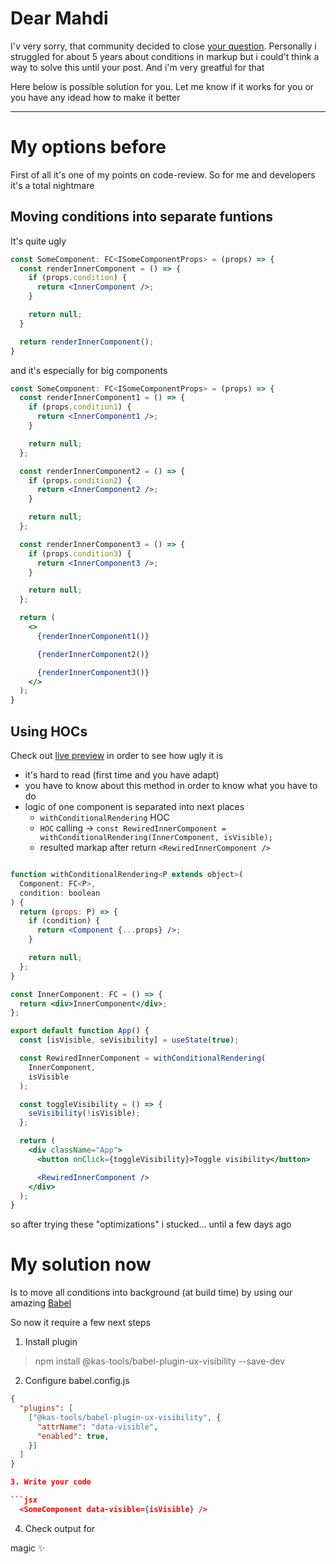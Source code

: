 # Dear Mahdi

I'v very sorry, that community decided to close [your question](https://stackoverflow.com/questions/79662332/how-to-add-custom-attribute-for-conditional-render). Personally i struggled for about 5 years about conditions in markup but i could't think a way to solve this until your post. And i'm very greatful for that

Here below is possible solution for you. Let me know if it works for you or you have any idead how to make it better

---

# My options before

First of all it's one of my points on code-review. So for me and developers it's a total nightmare

## Moving conditions into separate funtions

It's quite ugly

```jsx
const SomeComponent: FC<ISomeComponentProps> = (props) => {
  const renderInnerComponent = () => {
    if (props.condition) {
      return <InnerComponent />;
    }

    return null;
  }

  return renderInnerComponent();
}

```

and it's especially for big components

```jsx
const SomeComponent: FC<ISomeComponentProps> = (props) => {
  const renderInnerComponent1 = () => {
    if (props.condition1) {
      return <InnerComponent1 />;
    }

    return null;
  };

  const renderInnerComponent2 = () => {
    if (props.condition2) {
      return <InnerComponent2 />;
    }

    return null;
  };

  const renderInnerComponent3 = () => {
    if (props.condition3) {
      return <InnerComponent3 />;
    }

    return null;
  };

  return (
    <>
      {renderInnerComponent1()}

      {renderInnerComponent2()}

      {renderInnerComponent3()}
    </>
  );
}

```

## Using HOCs

Check out [live preview](https://codesandbox.io/p/sandbox/734ytn?file=%2Fsrc%2FApp.tsx%3A13%2C1) in order to see how ugly it is
- it's hard to read (first time and you have adapt)
- you have to know about this method in order to know what you have to do
- logic of one component is separated into next places
  - `withConditionalRendering` HOC
  - `HOC` calling -> `const RewiredInnerComponent = withConditionalRendering(InnerComponent, isVisible);`
  - resulted markap after return `<RewiredInnerComponent />`

```jsx

function withConditionalRendering<P extends object>(
  Component: FC<P>,
  condition: boolean
) {
  return (props: P) => {
    if (condition) {
      return <Component {...props} />;
    }

    return null;
  };
}

const InnerComponent: FC = () => {
  return <div>InnerComponent</div>;
};

export default function App() {
  const [isVisible, seVisibility] = useState(true);

  const RewiredInnerComponent = withConditionalRendering(
    InnerComponent,
    isVisible
  );

  const toggleVisibility = () => {
    seVisibility(!isVisible);
  };

  return (
    <div className="App">
      <button onClick={toggleVisibility}>Toggle visibility</button>

      <RewiredInnerComponent />
    </div>
  );
}

```

so after trying these "optimizations" i stucked... until a few days ago

# My solution now

Is to move all conditions into background (at build time) by using our amazing [Babel](https://babeljs.io)

So now it require a few next steps

1. Install plugin

> npm install @kas-tools/babel-plugin-ux-visibility --save-dev

2. Configure babel.config.js

```json
{
  "plugins": [
    ["@kas-tools/babel-plugin-ux-visibility", {
      "attrName": "data-visible",
      "enabled": true,
    }]
  ]
}

3. Write your code

```jsx
  <SomeComponent data-visible={isVisible} />
```

4. Check output for

magic ✨
